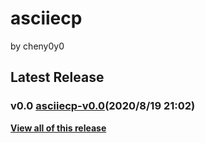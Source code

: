 # asciiecp
by cheny0y0
## Latest Release
### v0.0 [asciiecp-v0.0](https://github.com/144881-Studios/pymodule/releases/download/v0.0_asciiecp/asciiepc-v0.0.py)\(2020/8/19 21:02\)  
[**View all of this release**](https://github.com/144881-Studios/pymodule/releases/tag/v0.0_asciiepc)
